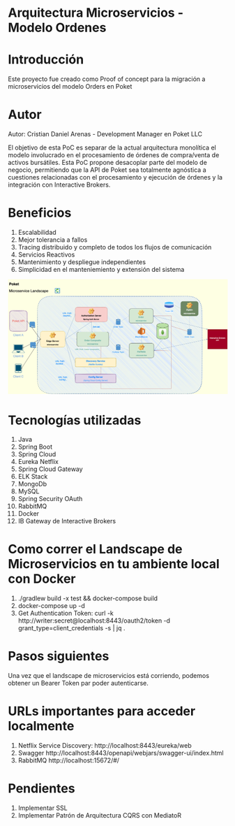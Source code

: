 # Arquitectura Microservicios - Modelo Ordenes

# Introducción 
Este proyecto fue creado como Proof of concept para la migración a microservicios del modelo Orders en Poket

# Autor 
Autor: Cristian Daniel Arenas - Development Manager en Poket LLC

El objetivo de esta PoC es separar de la actual arquitectura monolítica el modelo involucrado en el procesamiento de órdenes de compra/venta de activos bursátiles. Esta PoC propone desacoplar parte del modelo de negocio, permitiendo que la API de Poket sea totalmente agnóstica a cuestiones relacionadas con el procesamiento y ejecución de órdenes y la integración con Interactive Brokers.

# Beneficios 
1.  Escalabilidad
2.  Mejor tolerancia a fallos
3.  Tracing distribuido y completo de todos los flujos de comunicación
4.  Servicios Reactivos
5.  Mantenimiento y despliegue independientes
6.  Simplicidad en el manteniemiento y extensión del sistema



![Alt text](https://github.com/cdarenas/microservices_poket_orders/blob/main/Poket%20IB%20Microservices.drawio.png?raw=true "Microservicios - Modelo Ordenes")



# Tecnologías utilizadas
1. Java
2. Spring Boot
3. Spring Cloud
4. Eureka Netflix
5. Spring Cloud Gateway
6. ELK Stack
7. MongoDb
8. MySQL
9. Spring Security OAuth
10. RabbitMQ
11. Docker
12. IB Gateway de Interactive Brokers

# Como correr el Landscape de Microservicios en tu ambiente local con Docker
1. ./gradlew build -x test  && docker-compose build
2. docker-compose up -d
3. Get Authentication Token: curl -k http://writer:secret@localhost:8443/oauth2/token -d grant_type=client_credentials -s | jq .

# Pasos siguientes
Una vez que el landscape de microservicios está corriendo, podemos obtener un Bearer Token par poder autenticarse.

# URLs importantes para acceder localmente
1.  Netflix Service Discovery: http://localhost:8443/eureka/web
2.  Swagger http://localhost:8443/openapi/webjars/swagger-ui/index.html
3.  RabbitMQ http://localhost:15672/#/

# Pendientes
1. Implementar SSL
2. Implementar Patrón de Arquitectura CQRS con MediatoR




